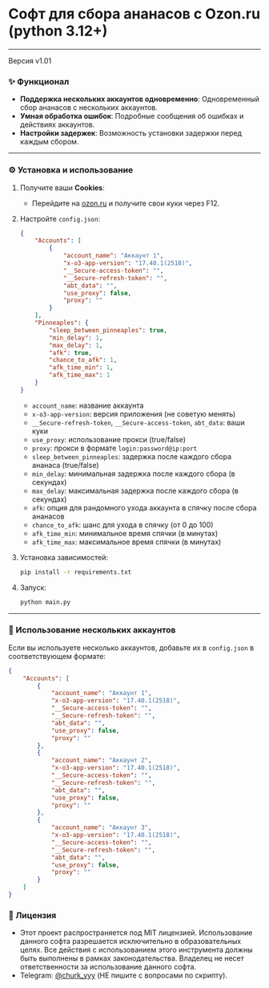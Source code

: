 # Софт для сбора ананасов с Ozon.ru (python 3.12+)

---
Версия v1.01
### ✨ Функционал
- **Поддержка нескольких аккаунтов одновременно**: Одновременный сбор ананасов с нескольких аккаунтов.
- **Умная обработка ошибок**: Подробные сообщения об ошибках и действиях аккаунтов.
- **Настройки задержек**: Возможность установки задержки перед каждым сбором.

---

### ⚙️ Установка и использование

1. Получите ваши **Cookies**:
   - Перейдите на [ozon.ru](https://www.ozon.ru) и получите свои куки через F12.

2. Настройте `config.json`:
    ```json
    {
        "Accounts": [
            {
                "account_name": "Аккаунт 1",
                "x-o3-app-version": "17.40.1(2518)",
                "__Secure-access-token": "",
                "__Secure-refresh-token": "",
                "abt_data": "",
                "use_proxy": false,
                "proxy": ""
            }
        ],
        "Pinneaples": {
            "sleep_between_pinneaples": true,
            "min_delay": 1,
            "max_delay": 1,
            "afk": true,
            "chance_to_afk": 1,
            "afk_time_min": 1,
            "afk_time_max": 1
        }
    }
    ```

   - `account_name`: название аккаунта
   - `x-o3-app-version`: версия приложения (не советую менять)
   - `__Secure-refresh-token`, `__Secure-access-token`, `abt_data`: ваши куки
   - `use_proxy`: использование прокси (true/false)
   - `proxy`: прокси в формате `login:password@ip:port`
   - `sleep_between_pinneaples`: задержка после каждого сбора ананаса (true/false)
   - `min_delay`: минимальная задержка после каждого сбора (в секундах)
   - `max_delay`: максимальная задержка после каждого сбора (в секундах)
   - `afk`: опция для рандомного ухода аккаунта в спячку после сбора ананасов
   - `chance_to_afk`: шанс для ухода в спячку (от 0 до 100)
   - `afk_time_min`: минимальное время спячки (в минутах)
   - `afk_time_max`: максимальное время спячки (в минутах)

3. Установка зависимостей:
    ```bash
    pip install -r requirements.txt
    ```
   
4. Запуск:
    ```bash
    python main.py
    ```

---

### 🔄 Использование нескольких аккаунтов

Если вы используете несколько аккаунтов, добавьте их в `config.json` в соответствующем формате:

```json
{
    "Accounts": [
        {
            "account_name": "Аккаунт 1",
            "x-o3-app-version": "17.40.1(2518)",
            "__Secure-access-token": "",
            "__Secure-refresh-token": "",
            "abt_data": "",
            "use_proxy": false,
            "proxy": ""
        },
        {
            "account_name": "Аккаунт 2",
            "x-o3-app-version": "17.40.1(2518)",
            "__Secure-access-token": "",
            "__Secure-refresh-token": "",
            "abt_data": "",
            "use_proxy": false,
            "proxy": ""
        },
        {
            "account_name": "Аккаунт 3",
            "x-o3-app-version": "17.40.1(2518)",
            "__Secure-access-token": "",
            "__Secure-refresh-token": "",
            "abt_data": "",
            "use_proxy": false,
            "proxy": ""
        }
    ]
}
```
### 📜 Лицензия
- Этот проект распространяется под MIT лицензией. Использование данного софта разрешается исключительно в образовательных целях. Все действия с использованием этого инструмента должны быть выполнены в рамках законодательства. Владелец не несет ответственности за использование данного софта.
- Telegram: [@churk_yyy](https://t.me/churk_yyy) (НЕ пишите с вопросами по скрипту).
